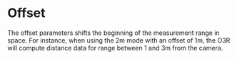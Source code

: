 # Offset

The offset parameters shifts the beginning of the measurement range in space. For instance, when using the 2m mode with an offset of 1m, the O3R will compute distance data for range between 1 and 3m from the camera.


